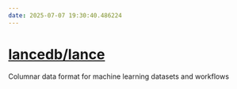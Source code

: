 ```yaml
---
date: 2025-07-07 19:30:40.486224
---
```


# [lancedb/lance](https://github.com/lancedb/lance)

Columnar data format for machine learning datasets and workflows
